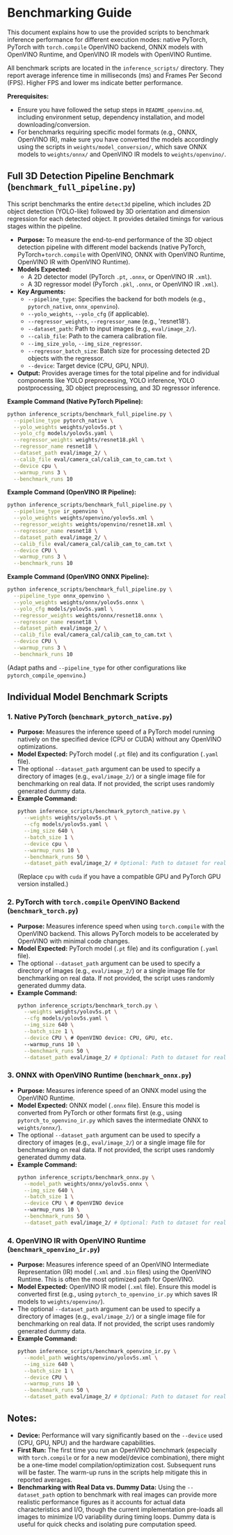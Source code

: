 # Benchmarking Guide

This document explains how to use the provided scripts to benchmark inference performance for different execution modes: native PyTorch, PyTorch with `torch.compile` OpenVINO backend, ONNX models with OpenVINO Runtime, and OpenVINO IR models with OpenVINO Runtime.

All benchmark scripts are located in the `inference_scripts/` directory. They report average inference time in milliseconds (ms) and Frames Per Second (FPS). Higher FPS and lower ms indicate better performance.

**Prerequisites:**
- Ensure you have followed the setup steps in `README_openvino.md`, including environment setup, dependency installation, and model downloading/conversion.
- For benchmarks requiring specific model formats (e.g., ONNX, OpenVINO IR), make sure you have converted the models accordingly using the scripts in `weights/model_conversion/`, which save ONNX models to `weights/onnx/` and OpenVINO IR models to `weights/openvino/`.

## Full 3D Detection Pipeline Benchmark (`benchmark_full_pipeline.py`)

This script benchmarks the entire `detect3d` pipeline, which includes 2D object detection (YOLO-like) followed by 3D orientation and dimension regression for each detected object. It provides detailed timings for various stages within the pipeline.

- **Purpose:** To measure the end-to-end performance of the 3D object detection pipeline with different model backends (native PyTorch, PyTorch+`torch.compile` with OpenVINO, ONNX with OpenVINO Runtime, OpenVINO IR with OpenVINO Runtime).
- **Models Expected:**
    - A 2D detector model (PyTorch `.pt`, `.onnx`, or OpenVINO IR `.xml`).
    - A 3D regressor model (PyTorch `.pkl`, `.onnx`, or OpenVINO IR `.xml`).
- **Key Arguments:**
    - `--pipeline_type`: Specifies the backend for both models (e.g., `pytorch_native`, `onnx_openvino`).
    - `--yolo_weights`, `--yolo_cfg` (if applicable).
    - `--regressor_weights`, `--regressor_name` (e.g., 'resnet18').
    - `--dataset_path`: Path to input images (e.g., `eval/image_2/`).
    - `--calib_file`: Path to the camera calibration file.
    - `--img_size_yolo`, `--img_size_regressor`.
    - `--regressor_batch_size`: Batch size for processing detected 2D objects with the regressor.
    - `--device`: Target device (CPU, GPU, NPU).
- **Output:** Provides average times for the total pipeline and for individual components like YOLO preprocessing, YOLO inference, YOLO postprocessing, 3D object preprocessing, and 3D regressor inference.

**Example Command (Native PyTorch Pipeline):**
```bash
python inference_scripts/benchmark_full_pipeline.py \
  --pipeline_type pytorch_native \
  --yolo_weights weights/yolov5s.pt \
  --yolo_cfg models/yolov5s.yaml \
  --regressor_weights weights/resnet18.pkl \
  --regressor_name resnet18 \
  --dataset_path eval/image_2/ \
  --calib_file eval/camera_cal/calib_cam_to_cam.txt \
  --device cpu \
  --warmup_runs 3 \
  --benchmark_runs 10
```

**Example Command (OpenVINO IR Pipeline):**
```bash
python inference_scripts/benchmark_full_pipeline.py \
  --pipeline_type ir_openvino \
  --yolo_weights weights/openvino/yolov5s.xml \
  --regressor_weights weights/openvino/resnet18.xml \
  --regressor_name resnet18 \
  --dataset_path eval/image_2/ \
  --calib_file eval/camera_cal/calib_cam_to_cam.txt \
  --device CPU \
  --warmup_runs 3 \
  --benchmark_runs 10
```

**Example Command (OpenVINO ONNX Pipeline):**
```bash
python inference_scripts/benchmark_full_pipeline.py \
  --pipeline_type onnx_openvino \
  --yolo_weights weights/onnx/yolov5s.onnx \
  --yolo_cfg models/yolov5s.yaml \
  --regressor_weights weights/onnx/resnet18.onnx \
  --regressor_name resnet18 \
  --dataset_path eval/image_2/ \
  --calib_file eval/camera_cal/calib_cam_to_cam.txt \
  --device CPU \
  --warmup_runs 3 \
  --benchmark_runs 10
```
(Adapt paths and `--pipeline_type` for other configurations like `pytorch_compile_openvino`.)

## Individual Model Benchmark Scripts

### 1. Native PyTorch (`benchmark_pytorch_native.py`)
   - **Purpose:** Measures the inference speed of a PyTorch model running natively on the specified device (CPU or CUDA) without any OpenVINO optimizations.
   - **Model Expected:** PyTorch model (`.pt` file) and its configuration (`.yaml` file).
   - The optional `--dataset_path` argument can be used to specify a directory of images (e.g., `eval/image_2/`) or a single image file for benchmarking on real data. If not provided, the script uses randomly generated dummy data.
   - **Example Command:**
     ```bash
     python inference_scripts/benchmark_pytorch_native.py \
       --weights weights/yolov5s.pt \
       --cfg models/yolov5s.yaml \
       --img_size 640 \
       --batch_size 1 \
       --device cpu \
       --warmup_runs 10 \
       --benchmark_runs 50 \
       --dataset_path eval/image_2/ # Optional: Path to dataset for real data benchmarking
     ```
     (Replace `cpu` with `cuda` if you have a compatible GPU and PyTorch GPU version installed.)

### 2. PyTorch with `torch.compile` OpenVINO Backend (`benchmark_torch.py`)
   - **Purpose:** Measures inference speed when using `torch.compile` with the OpenVINO backend. This allows PyTorch models to be accelerated by OpenVINO with minimal code changes.
   - **Model Expected:** PyTorch model (`.pt` file) and its configuration (`.yaml` file).
   - The optional `--dataset_path` argument can be used to specify a directory of images (e.g., `eval/image_2/`) or a single image file for benchmarking on real data. If not provided, the script uses randomly generated dummy data.
   - **Example Command:**
     ```bash
     python inference_scripts/benchmark_torch.py \
       --weights weights/yolov5s.pt \
       --cfg models/yolov5s.yaml \
       --img_size 640 \
       --batch_size 1 \
       --device CPU \ # OpenVINO device: CPU, GPU, etc.
       --warmup_runs 10 \
       --benchmark_runs 50 \
       --dataset_path eval/image_2/ # Optional: Path to dataset for real data benchmarking
     ```

### 3. ONNX with OpenVINO Runtime (`benchmark_onnx.py`)
   - **Purpose:** Measures inference speed of an ONNX model using the OpenVINO Runtime.
   - **Model Expected:** ONNX model (`.onnx` file). Ensure this model is converted from PyTorch or other formats first (e.g., using `pytorch_to_openvino_ir.py` which saves the intermediate ONNX to `weights/onnx/`).
   - The optional `--dataset_path` argument can be used to specify a directory of images (e.g., `eval/image_2/`) or a single image file for benchmarking on real data. If not provided, the script uses randomly generated dummy data.
   - **Example Command:**
     ```bash
     python inference_scripts/benchmark_onnx.py \
       --model_path weights/onnx/yolov5s.onnx \
       --img_size 640 \
       --batch_size 1 \
       --device CPU \ # OpenVINO device
       --warmup_runs 10 \
       --benchmark_runs 50 \
       --dataset_path eval/image_2/ # Optional: Path to dataset for real data benchmarking
     ```

### 4. OpenVINO IR with OpenVINO Runtime (`benchmark_openvino_ir.py`)
   - **Purpose:** Measures inference speed of an OpenVINO Intermediate Representation (IR) model (`.xml` and `.bin` files) using the OpenVINO Runtime. This is often the most optimized path for OpenVINO.
   - **Model Expected:** OpenVINO IR model (`.xml` file). Ensure this model is converted first (e.g., using `pytorch_to_openvino_ir.py` which saves IR models to `weights/openvino/`).
   - The optional `--dataset_path` argument can be used to specify a directory of images (e.g., `eval/image_2/`) or a single image file for benchmarking on real data. If not provided, the script uses randomly generated dummy data.
   - **Example Command:**
     ```bash
     python inference_scripts/benchmark_openvino_ir.py \
       --model_path weights/openvino/yolov5s.xml \
       --img_size 640 \
       --batch_size 1 \
       --device CPU \
       --warmup_runs 10 \
       --benchmark_runs 50 \
       --dataset_path eval/image_2/ # Optional: Path to dataset for real data benchmarking
     ```

## Notes:
- **Device:** Performance will vary significantly based on the `--device` used (CPU, GPU, NPU) and the hardware capabilities.
- **First Run:** The first time you run an OpenVINO benchmark (especially with `torch.compile` or for a new model/device combination), there might be a one-time model compilation/optimization cost. Subsequent runs will be faster. The warm-up runs in the scripts help mitigate this in reported averages.
- **Benchmarking with Real Data vs. Dummy Data:** Using the `--dataset_path` option to benchmark with real images can provide more realistic performance figures as it accounts for actual data characteristics and I/O, though the current implementation pre-loads all images to minimize I/O variability during timing loops. Dummy data is useful for quick checks and isolating pure computation speed.


